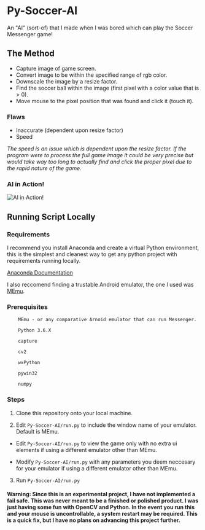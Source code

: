 # Py-Soccer-AI
An "AI" (sort-of) that I made when I was bored which can play the Soccer Messenger game!

## The Method
* Capture image of game screen.
* Convert image to be within the specified range of rgb color.
* Downscale the image by a resize factor.
* Find the soccer ball within the image (first pixel with a color value that is > 0).
* Move mouse to the pixel position that was found and click it (touch it).

### Flaws
* Inaccurate (dependent upon resize factor)
* Speed

_The speed is an issue which is dependent upon the resize factor. If the program were to process the full game image it could be very precise but would take way too long to actually find and click the proper pixel due to the rapid nature of the game._

### AI in Action!
![AI in Action!](https://i.imgur.com/T3CgQrp.gif)

## Running Script Locally

### Requirements
I recommend you install Anaconda and create a virtual Python environment, this is the simplest and cleanest way to get any python project with requirements running locally.

[Anaconda Documentation](https://docs.anaconda.com/anaconda/)

I also reccomend finding a trustable Android emulator, the one I used was [MEmu](https://www.memuplay.com/).

### Prerequisites
```
    MEmu - or any comparative Arnoid emulator that can run Messenger.
    
    Python 3.6.X

    capture
    
    cv2
    
    wxPython
    
    pywin32
    
    numpy
```

### Steps
  1. Clone this repository onto your local machine.
  
  2. Edit ```Py-Soccer-AI/run.py``` to include the window name of your emulator. Default is MEmu.
  
  *  Edit ```Py-Soccer-AI/run.py``` to view the game only with no extra ui elements if using a different emulator other than MEmu.
  
  *  Modify ```Py-Soccer-AI/run.py``` with any parameters you deem neccesary for your emulator if using a different emulator other than MEmu.
  
  3. Run ```Py-Soccer-AI/run.py```
 
#### Warning: Since this is an experimental project, I have not implemented a fail safe. This was never meant to be a finished or polished product. I was just having some fun with OpenCV and Python.  In the event you run this and your mouse is uncontrollable, a system restart may be required. This is a quick fix, but I have no plans on advancing this project further.
